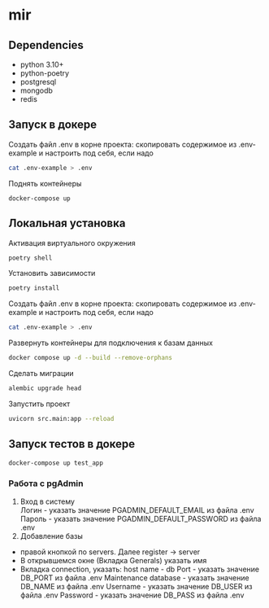 # mir

## Dependencies
* python 3.10+
* python-poetry
* postgresql
* mongodb
* redis


## Запуск в докере
Создать файл .env в корне проекта: скопировать содержимое из .env-example и настроить под себя, если надо
```sh
cat .env-example > .env
```
Поднять контейнеры
```shell
docker-compose up
```

## Локальная установка
Активация виртуального окружения
```sh
poetry shell
```
Установить зависимости
```sh
poetry install
```
Создать файл .env в корне проекта: скопировать содержимое из .env-example и настроить под себя, если надо
```sh
cat .env-example > .env
```
Развернуть контейнеры для подключения к базам данных 
```sh
docker compose up -d --build --remove-orphans
```
Сделать миграции
```sh
alembic upgrade head
```
Запустить проект
```sh
uvicorn src.main:app --reload
```

## Запуск тестов в докере
```sh
docker-compose up test_app
```

### Работа с pgAdmin
1. Вход в систему  
Логин - указать значение PGADMIN_DEFAULT_EMAIL из файла .env
Пароль - указать значение PGADMIN_DEFAULT_PASSWORD из файла .env
2. Добавление базы
 - правой кнопкой по servers. Далее register -> server
 - В открывшемся окне (Вкладка Generals) указать имя
 - Вкладка connection, указать:
host name - db
Port - указать значение DB_PORT из файла .env
Maintenance database - указать значение DB_NAME из файла .env
Username - указать значение DB_USER из файла .env
Password - указать значение DB_PASS из файла .env
